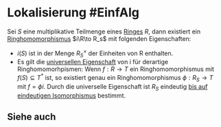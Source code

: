 # Lokalisierung #EinfAlg 
Sei $S$ eine multiplikative Teilmenge eines [Ringes](Einf.%20Alg/Definition/Ring.md) $R$, dann existiert ein [Ringhomomorphismus](Einf.%20Alg/Definition/Ringhomomorphismus.md) $i\R\to R_s$ mit folgenden Eigenschaften:
- $i(S)$ ist in der Menge $R_S^\times$ der Einheiten von R enthalten.
- Es gilt die [universellen Eigenschaft](universellen%20Eigenschaft) von i für derartige Ringhomomorhpismen: Wenn $f:R\to T$ ein Ringhomomorphismus mit $f(S)\subseteq T^*$ ist, so existiert genau ein Ringhomomorphismus $\phi:R_S\to T$ mit $f=\phi i$. 
Durch die universelle Eigenschaft ist $R_S$ eindeutig [bis auf eindeutigen Isomorphismus](Einf.%20Alg/Theorems/Eindeutige%20Bestimmtheit%20durch%20die%20unverselle%20Eigenschaft.md) bestimmt.
## Siehe auch